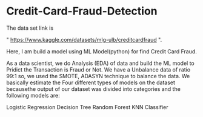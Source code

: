 # Credit-Card-Fraud-Detection

The data set link is 

" https://www.kaggle.com/datasets/mlg-ulb/creditcardfraud ".

Here, I am build a model using ML Model(python) for find Credit Card Fraud.

As a data scientist, we do Analysis (EDA) of data and build the ML model to Pridict the Transaction is Fraud or
Not. We have a Unbalance data of ratio 99:1 so, we used the SMOTE, ADASYN technique to balance the
data. We basically estimate the Four different types of models on the dataset becausethe output of our
dataset was divided into categories and the following models are:

Logistic Regression
Decision Tree
Random Forest
KNN Classifier

